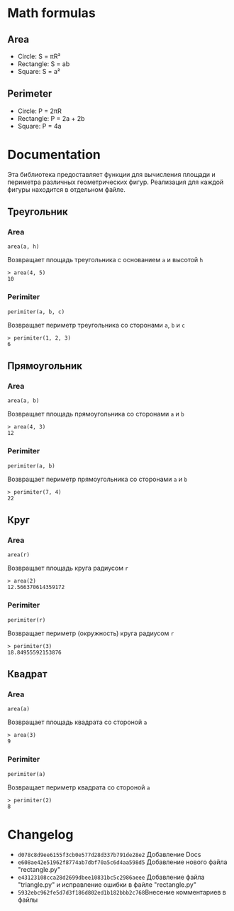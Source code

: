 # Math formulas
## Area
- Circle: S = πR²
- Rectangle: S = ab
- Square: S = a²

## Perimeter
- Circle: P = 2πR
- Rectangle: P = 2a + 2b
- Square: P = 4a

# Documentation

Эта библиотека предоставляет функции для вычисления площади и периметра различных геометрических фигур. Реализация для каждой фигуры находится в отдельном файле.

## Треугольник

### Area

`area(a, h)`

Возвращает площадь треугольника с основанием `a` и высотой `h`

```
> area(4, 5)
10
```

### Perimiter

`perimiter(a, b, c)`

Возвращает периметр треугольника со сторонами `a`, `b` и `c`

```
> perimiter(1, 2, 3)
6
```

## Прямоугольник

### Area

`area(a, b)`

Возвращает площадь прямоугольника со сторонами `a` и `b`

```
> area(4, 3)
12
```

### Perimiter

`perimiter(a, b)`

Возвращает периметр прямоугольника со сторонами `a` и `b`

```
> perimiter(7, 4)
22
```

## Круг

### Area

`area(r)`

Возвращает площадь круга радиусом `r`

```
> area(2)
12.566370614359172
```

### Perimiter

`perimiter(r)`

Возвращает периметр (окружность) круга радиусом `r`

```
> perimiter(3)
18.84955592153876
```

## Квадрат

### Area

`area(a)`

Возвращает площадь квадрата со стороной `a`

```
> area(3)
9
```

### Perimiter

`perimiter(a)`

Возвращает периметр квадрата со стороной `a`

```
> perimiter(2)
8
```

# Changelog

- `d078c8d9ee6155f3cb0e577d28d337b791de28e2` Добавление Docs
- `e608ae42e51962f8774ab7dbf70a5c6d4aa598d5` Добавление нового файла "rectangle.py"
- `e43123108cca28d2699dbee10831bc5c2986aeee` Добавление файла "triangle.py" и исправление ошибки в файле "rectangle.py"
- `5932ebc962fe5d7d3f186d802ed1b182bbb2c768`Внесение комментариев в файлы

